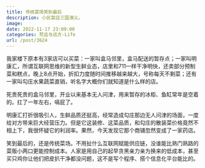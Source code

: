 ```yaml
---
title: 传统菜场笑到最后
description: 小区菜店三国演义。
image: 
date: 2022-11-17 23:09:00
categories: 苟且与远方-Life
url: /post/3624
---
```


我家楼下原本有3家店可以买菜：一家叫盒马邻里，盒马配送的暂存点；一家叫明康汇，所谓互联网思维的新型生鲜业态，店里和711一样干净明快，还卖部分预制菜和糕点，晚上8点开始，折扣力度随时间推移越来越大，号称每天不剩菜；还有一家叫勾庄水果蔬菜直销，听名字大概你们就知道是什么样的店。

死贵死贵的盒马邻里，开业以来基本无人问津，用来暂存的冰柜、鱼缸常年是空着的。扛了一年左右，嗝屁了。

明康汇打折很吸引人，生鲜品质还挺高，经常造成勾庄那边无人问津的场面，一度给对方带来巨大经营压力。但是它这装修、这菜品质，和勾庄的散装菜价格竟然不相上下，我很怀疑它的利润率。果然，今天发现它那个商铺忽然变成了一家药店。

笑到最后的，还是传统菜场。不用扯什么互联网赋能供应链，没谁能比熟门熟路的菜贩小两口更能控制成本。人家是用自己的起早贪黑亲力亲为换来的低成本，甚至买只鸡你让他们把皮扒干净都没问题，这不是写个程序、搭个信息化平台能比的。

